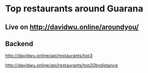 # Top restaurants around Guarana

## Live on <http://davidwu.online/aroundyou/>

## Backend

<http://davidwu.online/api/restaurants/top3>

<http://davidwu.online/api/restaurants/top20bydistance>
